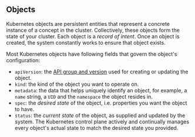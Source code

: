 ## Objects

Kubernetes objects are persistent entities that represent a concrete instance
of a concept in the cluster. Collectively, these objects form the state of
your cluster. Each object is a *record of intent*. Once an object is created,
the system constantly works to ensure that object exists.

Most Kubernetes objects have following fields that govern the object's
configuration:

- `apiVersion`: the [API group and version](#api-groups-and-versioning) used
  for creating or updating the object.
- `kind`: the kind of the object you want to operate on.
- `metadata`: the data that helps uniquely identify an object, for example, a
  `name` string, a `UID` and the `namespace` the object resides in.
- `spec`: the *desired state* of the object, i.e. properties you want the
  object to have.
- `status`: the *current state* of the object, as supplied and updated by the
  system. The Kubernetes control plane actively and continually manages every
  object's actual state to match the desired state you provided.

